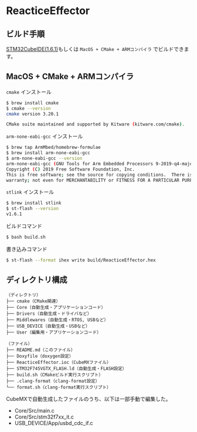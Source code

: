 ReacticeEffector
===

## ビルド手順

[STM32CubeIDE(1.6.1)](https://www.st.com/ja/development-tools/stm32cubeide.html)もしくは `MacOS + CMake + ARMコンパイラ` でビルドできます。

## MacOS + CMake + ARMコンパイラ

`cmake` インストール

```sh
$ brew install cmake
$ cmake --version
cmake version 3.20.1

CMake suite maintained and supported by Kitware (kitware.com/cmake).
```

`arm-none-eabi-gcc` インストール

```sh
$ brew tap ArmMbed/homebrew-formulae
$ brew install arm-none-eabi-gcc
$ arm-none-eabi-gcc --version
arm-none-eabi-gcc (GNU Tools for Arm Embedded Processors 9-2019-q4-major) 9.2.1 20191025 (release) [ARM/arm-9-branch revision 277599]
Copyright (C) 2019 Free Software Foundation, Inc.
This is free software; see the source for copying conditions.  There is NO
warranty; not even for MERCHANTABILITY or FITNESS FOR A PARTICULAR PURPOSE.
```

`stlink` インストール

```sh
$ brew install stlink
$ st-flash --version
v1.6.1
```

ビルドコマンド

```sh
$ bash build.sh
```

書き込みコマンド

```sh
$ st-flash --format ihex write build/ReacticeEffector.hex
```

## ディレクトリ構成

```
（ディレクトリ）
├── cmake（CMake関連）
├── Core（自動生成・アプリケーションコード）
├── Drivers（自動生成・ドライバなど）
├── Middlewares（自動生成・RTOS, USBなど）
├── USB_DEVICE（自動生成・USBなど）
├── User（編集用・アプリケーションコード）

（ファイル）
├── README.md（このファイル）
├── Doxyfile（doxygen設定）
├── ReacticeEffector.ioc（CubeMXファイル）
├── STM32F745VGTX_FLASH.ld（自動生成・FLASH設定）
├── build.sh（CMakeビルド実行スクリプト）
├── .clang-format（clang-format設定）
└── format.sh（clang-format実行スクリプト）
```

CubeMXで自動生成したファイルのうち、以下は一部手動で編集した。
* Core/Src/main.c
* Core/Src/stm32f7xx_it.c
* USB_DEVICE/App/usbd_cdc_if.c
